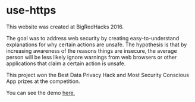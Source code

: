 # use-https

This website was created at BigRedHacks 2016.

The goal was to address web security by creating easy-to-understand explanations for why certain actions are unsafe. The hypothesis is that by increasing awareness of the reasons things are insecure, the average person will be less likely ignore warnings from web browsers or other applications that claim a certain action is unsafe.

This project won the Best Data Privacy Hack and Most Security Conscious App prizes at the competition.

You can see the demo [here.](https://estallter.github.io/use-https/)
